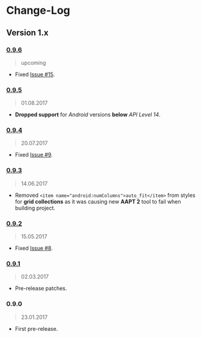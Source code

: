 Change-Log
===============

## Version 1.x ##

### [0.9.6](https://github.com/universum-studios/android_ui/releases/tag/0.9.6) ###
> upcoming

- Fixed [Issue #15](https://github.com/universum-studios/android_ui/issues/15).

### [0.9.5](https://github.com/universum-studios/android_ui/releases/tag/0.9.5) ###
> 01.08.2017

- **Dropped support** for _Android_ versions **below** _API Level 14_.

### [0.9.4](https://github.com/universum-studios/android_ui/releases/tag/0.9.4) ###
> 20.07.2017

- Fixed [Issue #9](https://github.com/universum-studios/android_ui/issues/9).

### [0.9.3](https://github.com/universum-studios/android_ui/releases/tag/0.9.3) ###
> 14.06.2017

- Removed `<item name="android:numColumns">auto_fit</item>` from styles for **grid collections** as
  it was causing new **AAPT 2** tool to fail when building project.

### [0.9.2](https://github.com/universum-studios/android_ui/releases/tag/0.9.2) ###
> 15.05.2017

- Fixed [Issue #8](https://github.com/universum-studios/android_ui/issues/8).

### [0.9.1](https://github.com/universum-studios/android_ui/releases/tag/0.9.1) ###
> 02.03.2017

- Pre-release patches.

### 0.9.0 ###
> 23.01.2017

- First pre-release.